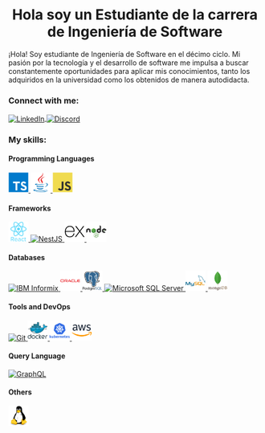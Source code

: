 <h1 align="center">Hola soy un Estudiante de la carrera de Ingeniería de Software</h1>
<p>
      ¡Hola! Soy estudiante de Ingeniería de Software en el décimo ciclo. Mi
      pasión por la tecnología y el desarrollo de software me impulsa a buscar
      constantemente oportunidades para aplicar mis conocimientos, tanto los
      adquiridos en la universidad como los obtenidos de manera autodidacta.
    </p>
    <h3 align="left">Connect with me:</h3>
    <p align="left">
      <a href="https://www.linkedin.com/in/wilmer200520t/" target="blank">
        <img
          align="center"
          src="https://raw.githubusercontent.com/rahuldkjain/github-profile-readme-generator/master/src/images/icons/Social/linked-in-alt.svg"
          alt="LinkedIn"
          height="30"
          width="40" />
      </a>
      <a href="https://discord.gg/wilmer0860" target="blank">
        <img
          align="center"
          src="https://raw.githubusercontent.com/rahuldkjain/github-profile-readme-generator/master/src/images/icons/Social/discord.svg"
          alt="Discord"
          height="30"
          width="40" />
      </a>
    </p>
    <h3 align="left">My skills:</h3>
    <p align="left">
      <!-- Programming Languages -->
       <h4 align="left">Programming Languages</h4>
      <a
        href="https://www.typescriptlang.org/"
        target="_blank"
        rel="noreferrer">
        <img
          src="https://raw.githubusercontent.com/devicons/devicon/master/icons/typescript/typescript-original.svg"
          alt="TypeScript"
          width="40"
          height="40" />
      </a>
      <a href="https://www.java.com" target="_blank" rel="noreferrer">
        <img
          src="https://raw.githubusercontent.com/devicons/devicon/master/icons/java/java-original.svg"
          alt="Java"
          width="40"
          height="40" />
      </a>
      <a
        href="https://developer.mozilla.org/en-US/docs/Web/JavaScript"
        target="_blank"
        rel="noreferrer">
        <img
          src="https://raw.githubusercontent.com/devicons/devicon/master/icons/javascript/javascript-original.svg"
          alt="JavaScript"
          width="40"
          height="40" />
      </a>
      <br />
      <h4 align="left">Frameworks</h4>
      <!-- Frontend Frameworks -->
      <a href="https://reactjs.org/" target="_blank" rel="noreferrer">
        <img
          src="https://raw.githubusercontent.com/devicons/devicon/master/icons/react/react-original-wordmark.svg"
          alt="React"
          width="40"
          height="40" />
      </a>
      <!-- Backend Frameworks -->
      <a href="https://nestjs.com/" target="_blank" rel="noreferrer">
        <img
          src="https://nestjs.com/img/logo-small.svg"
          alt="NestJS"
          width="40"
          height="40" />
      </a>
      <a href="https://expressjs.com/" target="_blank" rel="noreferrer">
        <img
          src="https://raw.githubusercontent.com/devicons/devicon/master/icons/express/express-original.svg"
          alt="Express.js"
          width="40"
          height="40" />
      </a>
      <a href="https://nodejs.org/" target="_blank" rel="noreferrer">
        <img
          src="https://raw.githubusercontent.com/devicons/devicon/master/icons/nodejs/nodejs-original-wordmark.svg"
          alt="Node.js"
          width="40"
          height="40" />
      </a>
      <br />
      <h4 align="left">Databases</h4>
      <!-- Databases -->
      <a
        href="https://www.ibm.com/products/informix"
        target="_blank"
        rel="noreferrer">
        <img
          src="https://svgbrand.com/uploads/images/webp/202311/SVG_Brand_ibm_informix.webp"
          alt="IBM Informix"
          width="40"
          height="40" />
      </a>
      <a href="https://www.oracle.com/" target="_blank" rel="noreferrer">
        <img
          src="https://raw.githubusercontent.com/devicons/devicon/master/icons/oracle/oracle-original.svg"
          alt="Oracle"
          width="40"
          height="40" />
      </a>
      <a href="https://www.postgresql.org/" target="_blank" rel="noreferrer">
        <img
          src="https://raw.githubusercontent.com/devicons/devicon/master/icons/postgresql/postgresql-original-wordmark.svg"
          alt="PostgreSQL"
          width="40"
          height="40" />
      </a>
      <a
        href="https://www.microsoft.com/en-us/sql-server"
        target="_blank"
        rel="noreferrer">
        <img
          src="https://www.svgrepo.com/show/303229/microsoft-sql-server-logo.svg"
          alt="Microsoft SQL Server"
          width="40"
          height="40" />
      </a>
      <a href="https://www.mysql.com/" target="_blank" rel="noreferrer">
        <img
          src="https://raw.githubusercontent.com/devicons/devicon/master/icons/mysql/mysql-original-wordmark.svg"
          alt="MySQL"
          width="40"
          height="40" />
      </a>
      <a href="https://www.mongodb.com/" target="_blank" rel="noreferrer">
        <img
          src="https://raw.githubusercontent.com/devicons/devicon/master/icons/mongodb/mongodb-original-wordmark.svg"
          alt="MongoDB"
          width="40"
          height="40" />
      </a>
      <br />
      <h4 align="left">Tools and DevOps</h4>
      <!-- Tools and Platforms -->
      <a href="https://git-scm.com/" target="_blank" rel="noreferrer">
        <img
          src="https://www.vectorlogo.zone/logos/git-scm/git-scm-icon.svg"
          alt="Git"
          width="40"
          height="40" />
      </a>
      <a href="https://www.docker.com/" target="_blank" rel="noreferrer">
        <img
          src="https://raw.githubusercontent.com/devicons/devicon/master/icons/docker/docker-original-wordmark.svg"
          alt="Docker"
          width="40"
          height="40" />
      </a>
      <a href="https://kubernetes.io/" target="_blank" rel="noreferrer">
        <img
          src="https://raw.githubusercontent.com/devicons/devicon/master/icons/kubernetes/kubernetes-plain-wordmark.svg"
          alt="Kubernetes"
          width="40"
          height="40" />
      </a>
      <a href="https://aws.amazon.com/" target="_blank" rel="noreferrer">
        <img
          src="https://raw.githubusercontent.com/devicons/devicon/master/icons/amazonwebservices/amazonwebservices-original-wordmark.svg"
          alt="AWS"
          width="40"
          height="40" />
      </a>
      <br />
      <h4 align="left">Query Language</h4>
      <!-- Query Language -->
      <a href="https://graphql.org/" target="_blank" rel="noreferrer">
        <img
          src="https://www.vectorlogo.zone/logos/graphql/graphql-icon.svg"
          alt="GraphQL"
          width="40"
          height="40" />
      </a>
      <br />
      <h4 align="left">Others</h4>
      <!-- Operating Systems -->
      <a href="https://www.linux.org/" target="_blank" rel="noreferrer">
        <img
          src="https://raw.githubusercontent.com/devicons/devicon/master/icons/linux/linux-original.svg"
          alt="Linux"
          width="40"
          height="40" />
      </a>
    </p>

